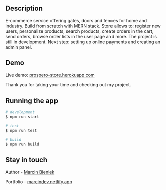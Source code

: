 ## Description

E-commerce service offering gates, doors and fences for home and industry. Build from scratch with MERN stack. Store allows to: register new users, personalize products, search products, create orders in the cart, send orders, browse order lists in the user page and more. The project is still in development. Next step: setting up online payments and creating an admin panel.

## Demo

Live demo: [prospero-store.herokuapp.com](https://prospero-store.herokuapp.com/)

Thank you for taking your time and checking out my project.

## Running the app

```bash
# development
$ npm run start

# test
$ npm run test

# build
$ npm run build
```

## Stay in touch

Author - [Marcin Bieniek](https://www.linkedin.com/in/marcin-bieniek-617565271/)

Portfolio - [marcindev.netlify.app](https://marcindev.netlify.app/)

